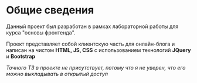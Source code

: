 # Общие сведения  
Данный проект был разработан в рамках лабораторной работы для курса "основы фронтенда".  

Проект представляет собой клиентскую часть для онлайн-блога и написан на чистом **HTML, JS, CSS** с использованием технологий **JQuery** и **Bootstrap**  

*Точного ТЗ в проекте не присутствует, потому что я не уверен, что его можно выкладывать в открытый доступ*

